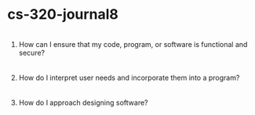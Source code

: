 # cs-320-journal8

<ol>
  <br><li> How can I ensure that my code, program, or software is functional and secure?</li>
  <br>
  <br><li>How do I interpret user needs and incorporate them into a program? </li>
  <br>
  <br><li> How do I approach designing software?</li>
  <br>
</ol>
